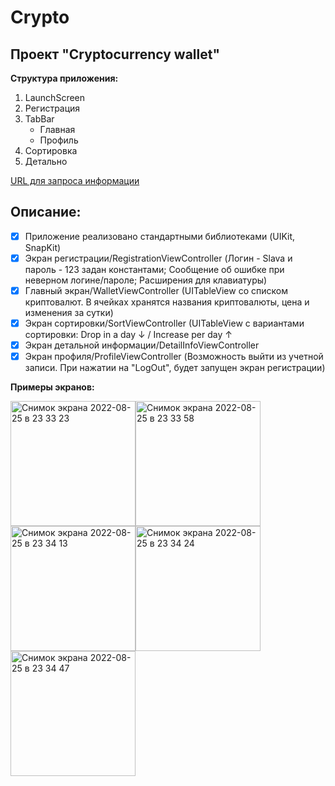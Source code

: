 # Crypto

## Проект "Cryptocurrency wallet"

**Структура приложения:**
1. LaunchScreen
2. Регистрация
3. TabBar
    * Главная
    * Профиль
4. Сортировка
5. Детально

[URL для запроса информации](https://data.messari.io/api/v1/assets)

## Описание:
- [X] Приложение реализовано стандартными библиотеками (UIKit, SnapKit)
- [X] Экран регистрации/RegistrationViewController 
(Логин - Slava и пароль - 123 задан константами; Сообщение об ошибке при неверном логине/пароле; Расширения для клавиатуры)
- [X] Главный экран/WalletViewController
(UITableView со списком криптовалют. В ячейках хранятся названия криптовалюты, цена и изменения за сутки)
- [X] Экран сортировки/SortViewController
(UITableView с вариантами сортировки: Drop in a day ↓ / Increase per day ↑
- [X] Экран детальной информации/DetailInfoViewController
- [X] Экран профиля/ProfileViewController
(Возможность выйти из учетной записи. При нажатии на "LogOut", будет запущен экран регистрации)

**Примеры экранов:**

<img width="200" alt="Снимок экрана 2022-08-25 в 23 33 23" src="https://user-images.githubusercontent.com/99760600/186769230-00b77a35-a170-42bb-bf9f-067c1f04cbd2.png"><img width="200" alt="Снимок экрана 2022-08-25 в 23 33 58" src="https://user-images.githubusercontent.com/99760600/186769285-03bb8753-4286-43c0-9884-4256a7e8eeef.png">
<img width="200" alt="Снимок экрана 2022-08-25 в 23 34 13" src="https://user-images.githubusercontent.com/99760600/186769345-5592aea7-4f6a-4250-a6bf-c38435b603ad.png"><img width="200" alt="Снимок экрана 2022-08-25 в 23 34 24" src="https://user-images.githubusercontent.com/99760600/186769404-48f332af-d461-4d29-bef5-4cffda8d18e4.png">
<img width="200" alt="Снимок экрана 2022-08-25 в 23 34 47" src="https://user-images.githubusercontent.com/99760600/186769413-6006960f-af07-4a9f-8e42-e0b3458ee1c5.png">
